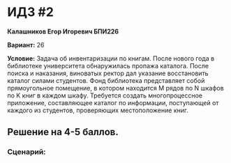 # ИДЗ #2
**Калашников Егор Игоревич БПИ226**

**Вариант:** 26

**Условие:** Задача об инвентаризации по книгам. После нового года в библиотеке университета обнаружилась пропажа каталога. После поиска и наказания, виноватых ректор дал указание восстановить каталог силами студентов. Фонд библиотека представляет собой прямоугольное помещение, в котором находится M рядов по N шкафов по K книг в каждом шкафу. Требуется создать многопроцессное приложение, составляющее каталог по информации, поступающей от каждого из студентов, проверяющих местоположение книг.

## Решение на 4-5 баллов.

### Сценарий:
